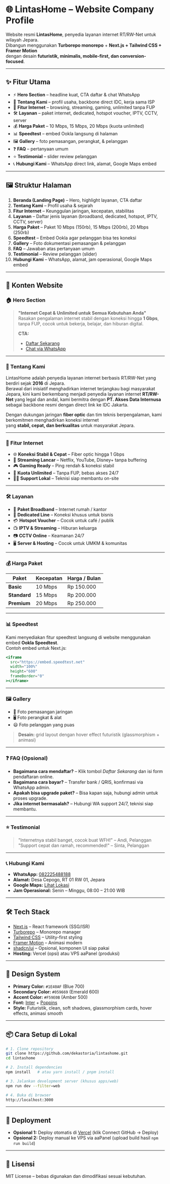 # 🌐 LintasHome – Website Company Profile

Website resmi **LintasHome**, penyedia layanan internet RT/RW-Net untuk wilayah Jepara.  
Dibangun menggunakan **Turborepo monorepo** + **Next.js + Tailwind CSS + Framer Motion**  
dengan desain **futuristik, minimalis, mobile-first, dan conversion-focused**.

---

## ✨ Fitur Utama

- ⚡ **Hero Section** – headline kuat, CTA daftar & chat WhatsApp
- 🏢 **Tentang Kami** – profil usaha, backbone direct IDC, kerja sama ISP
- 🚀 **Fitur Internet** – browsing, streaming, gaming, unlimited tanpa FUP
- 🛠️ **Layanan** – paket internet, dedicated, hotspot voucher, IPTV, CCTV, server
- 💰 **Harga Paket** – 10 Mbps, 15 Mbps, 20 Mbps (kuota unlimited)
- 📊 **Speedtest** – embed Ookla langsung di halaman
- 🖼️ **Gallery** – foto pemasangan, perangkat, & pelanggan
- ❓ **FAQ** – pertanyaan umum
- ⭐ **Testimonial** – slider review pelanggan
- 📞 **Hubungi Kami** – WhatsApp direct link, alamat, Google Maps embed

---

## 🖼️ Struktur Halaman

1. **Beranda (Landing Page)** – Hero, highlight layanan, CTA daftar
2. **Tentang Kami** – Profil usaha & sejarah
3. **Fitur Internet** – Keunggulan jaringan, kecepatan, stabilitas
4. **Layanan** – Daftar jenis layanan (broadband, dedicated, hotspot, IPTV, CCTV, server)
5. **Harga Paket** – Paket 10 Mbps (150rb), 15 Mbps (200rb), 20 Mbps (250rb)
6. **Speedtest** – Embed Ookla agar pelanggan bisa tes koneksi
7. **Gallery** – Foto dokumentasi pemasangan & pelanggan
8. **FAQ** – Jawaban atas pertanyaan umum
9. **Testimonial** – Review pelanggan (slider)
10. **Hubungi Kami** – WhatsApp, alamat, jam operasional, Google Maps embed

---

## 📝 Konten Website

### 🏠 Hero Section
> **"Internet Cepat & Unlimited untuk Semua Kebutuhan Anda"**  
> Rasakan pengalaman internet stabil dengan koneksi hingga **1 Gbps**, tanpa FUP, cocok untuk bekerja, belajar, dan hiburan digital.  
>  
> **CTA:**  
> - [Daftar Sekarang](https://e.ebilling.id/billing/registrasi/?account=3758)  
> - [Chat via WhatsApp](https://wa.me/6282225488188)

---

### 🏢 Tentang Kami
LintasHome adalah penyedia layanan internet berbasis RT/RW-Net yang berdiri sejak **2016** di Jepara.  
Berawal dari inisiatif menghadirkan internet terjangkau bagi masyarakat Jepara, kini kami berkembang menjadi penyedia layanan internet **RT/RW-Net** yang legal dan andal, kami bermitra dengan **PT. Akses Data Internusa** sebagai backbone resmi dengan direct link ke IDC Jakarta.  

Dengan dukungan jaringan **fiber optic** dan tim teknis berpengalaman, kami berkomitmen menghadirkan koneksi internet  
yang **stabil, cepat, dan berkualitas** untuk masyarakat Jepara.

---

### 🚀 Fitur Internet

- 🌐 **Koneksi Stabil & Cepat** – Fiber optic hingga 1 Gbps
- 🎥 **Streaming Lancar** – Netflix, YouTube, Disney+ tanpa buffering
- 🎮 **Gaming Ready** – Ping rendah & koneksi stabil
- 📡 **Kuota Unlimited** – Tanpa FUP, bebas akses 24/7
- 🧑‍💻 **Support Lokal** – Teknisi siap membantu on-site

---

### 🛠️ Layanan

- 📶 **Paket Broadband** – Internet rumah / kantor
- 🏢 **Dedicated Line** – Koneksi khusus untuk bisnis
- 💳 **Hotspot Voucher** – Cocok untuk café / publik
- 📺 **IPTV & Streaming** – Hiburan keluarga
- 📷 **CCTV Online** – Keamanan 24/7
- 🖥️ **Server & Hosting** – Cocok untuk UMKM & komunitas

---

### 💰 Harga Paket

| Paket         | Kecepatan | Harga / Bulan |
|--------------|-----------|---------------|
| **Basic**    | 10 Mbps   | Rp 150.000    |
| **Standard** | 15 Mbps   | Rp 200.000    |
| **Premium**  | 20 Mbps   | Rp 250.000    |

---

### 📊 Speedtest
Kami menyediakan fitur speedtest langsung di website menggunakan embed **Ookla Speedtest**.  
Contoh embed untuk Next.js:

```jsx
<iframe
  src="https://embed.speedtest.net"
  width="100%"
  height="600"
  frameBorder="0"
></iframe>
```

---

### 🖼️ Gallery
- 📸 Foto pemasangan jaringan
- 🖥️ Foto perangkat & alat
- 😃 Foto pelanggan yang puas

> **Desain:** grid layout dengan hover effect futuristik (glassmorphism + animasi)

---

### ❓ FAQ (Opsional)

- **Bagaimana cara mendaftar?** – Klik tombol *Daftar Sekarang* dan isi form pendaftaran online.
- **Bagaimana cara bayar?** – Transfer bank / QRIS, konfirmasi via WhatsApp admin.
- **Apakah bisa upgrade paket?** – Bisa kapan saja, hubungi admin untuk proses upgrade.
- **Jika internet bermasalah?** – Hubungi WA support 24/7, teknisi siap membantu.

---

### ⭐ Testimonial

> "Internetnya stabil banget, cocok buat WFH!" – Andi, Pelanggan  
> "Support cepat dan ramah, recommended!" – Sinta, Pelanggan  

---

### 📞 Hubungi Kami

- **WhatsApp:** [082225488188](https://wa.me/6282225488188)  
- **Alamat:** Desa Cepogo, RT 01 RW 01, Jepara  
- **Google Maps:** [Lihat Lokasi](https://maps.google.com)  
- **Jam Operasional:** Senin – Minggu, 08:00 – 21:00 WIB

---

## 🛠️ Tech Stack

- [Next.js](https://nextjs.org/) – React framework (SSG/ISR)
- [Turborepo](https://turbo.build/repo) – Monorepo manager
- [Tailwind CSS](https://tailwindcss.com/) – Utility-first styling
- [Framer Motion](https://www.framer.com/motion/) – Animasi modern
- [shadcn/ui](https://ui.shadcn.com/) – Opsional, komponen UI siap pakai
- **Hosting:** Vercel (opsi) atau VPS aaPanel (produksi)

---

## 🎨 Design System

- **Primary Color:** `#1E40AF` (Blue 700)
- **Secondary Color:** `#059669` (Emerald 600)
- **Accent Color:** `#F59E0B` (Amber 500)
- **Font:** [Inter](https://fonts.google.com/specimen/Inter) + [Poppins](https://fonts.google.com/specimen/Poppins)
- **Style:** Futuristik, clean, soft shadows, glassmorphism cards, hover effects, animasi smooth

---

## 📦 Cara Setup di Lokal

```bash
# 1. Clone repository
git clone https://github.com/dekastoria/lintashome.git
cd lintashome

# 2. Install dependencies
npm install   # atau yarn install / pnpm install

# 3. Jalankan development server (khusus apps/web)
npm run dev --filter=web

# 4. Buka di browser
http://localhost:3000
```

---

## 🚀 Deployment

- **Opsional 1:** Deploy otomatis di [Vercel](https://vercel.com) (klik Connect GitHub → Deploy)
- **Opsional 2:** Deploy manual ke VPS via aaPanel (upload build hasil `npm run build`)

---

## 📄 Lisensi

MIT License – bebas digunakan dan dimodifikasi sesuai kebutuhan.
